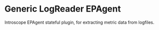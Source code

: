 Generic LogReader EPAgent
=========================

Introscope EPAgent stateful plugin, for extracting metric data from logfiles.



